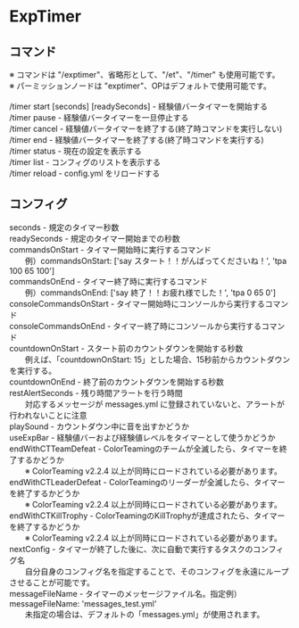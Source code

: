ExpTimer
========

<p>
<h2>コマンド</h2>
※ コマンドは "/exptimer"、省略形として、"/et"、"/timer" も使用可能です。<br />
※ パーミッションノードは "exptimer"、OPはデフォルトで使用可能です。<br /><br />
/timer start [seconds] [readySeconds] - 経験値バータイマーを開始する<br />
/timer pause - 経験値バータイマーを一旦停止する<br />
/timer cancel - 経験値バータイマーを終了する(終了時コマンドを実行しない)<br />
/timer end - 経験値バータイマーを終了する(終了時コマンドを実行する)<br />
/timer status - 現在の設定を表示する<br />
/timer list - コンフィグのリストを表示する<br />
/timer reload - config.yml をリロードする<br />
</p>

<p>
<h2>コンフィグ</h2>
seconds - 規定のタイマー秒数<br />
readySeconds - 規定のタイマー開始までの秒数<br />
commandsOnStart - タイマー開始時に実行するコマンド<br />
　　例）commandsOnStart: ['say スタート！！がんばってくださいね！', 'tpa 100 65 100']<br />
commandsOnEnd - タイマー終了時に実行するコマンド<br />
　　例）commandsOnEnd: ['say 終了！！お疲れ様でした！', 'tpa 0 65 0']<br />
consoleCommandsOnStart - タイマー開始時にコンソールから実行するコマンド<br />
consoleCommandsOnEnd - タイマー終了時にコンソールから実行するコマンド<br />
countdownOnStart - スタート前のカウントダウンを開始する秒数<br />
　　例えば、「countdownOnStart: 15」とした場合、15秒前からカウントダウンを実行する。<br />
countdownOnEnd - 終了前のカウントダウンを開始する秒数<br />
restAlertSeconds - 残り時間アラートを行う時間<br />
　　対応するメッセージが messages.yml に登録されていないと、アラートが行われないことに注意<br />
playSound - カウントダウン中に音を出すかどうか<br />
useExpBar - 経験値バーおよび経験値レベルをタイマーとして使うかどうか<br />
endWithCTTeamDefeat - ColorTeamingのチームが全滅したら、タイマーを終了するかどうか<br />
　　※ ColorTeaming v2.2.4 以上が同時にロードされている必要があります。<br />
endWithCTLeaderDefeat - ColorTeamingのリーダーが全滅したら、タイマーを終了するかどうか<br />
　　※ ColorTeaming v2.2.4 以上が同時にロードされている必要があります。<br />
endWithCTKillTrophy - ColorTeamingのKillTrophyが達成されたら、タイマーを終了するかどうか<br />
　　※ ColorTeaming v2.2.4 以上が同時にロードされている必要があります。<br />
nextConfig - タイマーが終了した後に、次に自動で実行するタスクのコンフィグ名<br />
　　自分自身のコンフィグ名を指定することで、そのコンフィグを永遠にループさせることが可能です。<br />
messageFileName - タイマーのメッセージファイル名。指定例） messageFileName: 'messages_test.yml'<br />
　　未指定の場合は、デフォルトの「messages.yml」が使用されます。<br />
</p>
